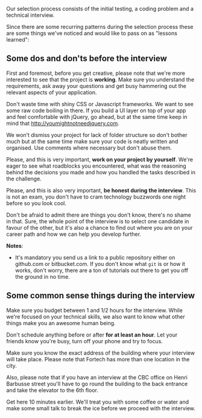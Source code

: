 Our selection process consists of the initial testing, a coding problem and a technical interview.

Since there are some recurring patterns during the selection process these are some things we've noticed and would like to pass on as "lessons learned":

## Some dos and don'ts before the interview
First and foremost, before you get creative, please note that we're more interested to see that the project is **working**. Make sure you understand the requirements, ask away your questions and get busy hammering out the relevant aspects of your application.

Don't waste time with shiny CSS or Javascript frameworks. We want to see some raw code boiling in there. If you build a UI layer on top of your app and feel comfortable with jQuery, go ahead, but at the same time keep in mind that http://youmightnotneedjquery.com.

We won’t dismiss your project for lack of folder structure so don't bother much but at the same time make sure your code is neatly written and organised. Use comments where necessary but don't abuse them.

Please, and this is very important, **work on your project by yourself**. We're eager to see what roadblocks you encountered, what was the reasoning behind the decisions you made and how you handled the tasks described in the challenge.

Please, and this is also very important, **be honest during the interview**. This is not an exam, you don't have to cram technology buzzwords one night before so you look cool.

Don't be afraid to admit there are things you don't know, there's no shame in that. Sure, the whole point of the interview is to select one candidate in favour of the other, but it's also a chance to find out where you are on your career path and how we can help you develop further.

__Notes__:
- It's mandatory you send us a link to a public repository either on github.com or bitbucket.com. If you don't know what `git` is or how it works, don't worry, there are a ton of tutorials out there to get you off the ground in no time.

## Some common sense things during the interview
Make sure you budget between 1 and 1/2 hours for the interview. While we're focused on your technical skills, we also want to know what other things make you an awesome human being.

Don't schedule anything before or after **for at least an hour**. Let your friends know you're busy, turn off your phone and try to focus. 

Make sure you know the exact address of the building where your interview will take place. Please note that Fortech has more than one location in the city.

Also, please note that if you have an interview at the CBC office on Henri Barbusse street you'll have to go round the building to the back entrance and take the elevator to the 6th floor. 

Get here 10 minutes earlier. We'll treat you with some coffee or water and make some small talk to break the ice before we proceed with the interview. 